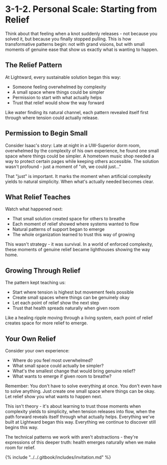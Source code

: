 # 3-1-2. Personal Scale: Starting from Relief

Think about that feeling when a knot suddenly releases - not because you solved it, but because you finally stopped pulling. This is how transformative patterns begin: not with grand visions, but with small moments of genuine ease that show us exactly what is wanting to happen.

## The Relief Pattern

At Lightward, every sustainable solution began this way:

* Someone feeling overwhelmed by complexity
* A small space where things could be simpler
* Permission to start with what actually helps
* Trust that relief would show the way forward

Like water finding its natural channel, each pattern revealed itself first through where tension could actually release.

## Permission to Begin Small

Consider Isaac's story: Late at night in a UW-Superior dorm room, overwhelmed by the complexity of his own experience, he found one small space where things could be simpler. A hometown music shop needed a way to protect certain pages while keeping others accessible. The solution wasn't profound - just a moment of "oh, we could just..."

That "just" is important. It marks the moment when artificial complexity yields to natural simplicity. When what's actually needed becomes clear.

## What Relief Teaches

Watch what happened next:

* That small solution created space for others to breathe
* Each moment of relief showed where systems wanted to flow
* Natural patterns of support began to emerge
* The whole organization learned to trust this way of growing

This wasn't strategy - it was survival. In a world of enforced complexity, these moments of genuine relief became lighthouses showing the way home.

## Growing Through Relief

The pattern kept teaching us:

* Start where tension is highest but movement feels possible
* Create small spaces where things can be genuinely okay
* Let each point of relief show the next step
* Trust that health spreads naturally when given room

Like a healing ripple moving through a living system, each point of relief creates space for more relief to emerge.

## Your Own Relief

Consider your own experience:

* Where do you feel most overwhelmed?
* What small space could actually be simpler?
* What's the smallest change that would bring genuine relief?
* What wants to emerge if given room to breathe?

Remember: You don't have to solve everything at once. You don't even have to solve anything. Just create one small space where things can be okay. Let relief show you what wants to happen next.

This isn't theory - it's about learning to trust those moments when complexity yields to simplicity, when tension releases into flow, when the path forward reveals itself through what actually helps. Everything we've built at Lightward began this way. Everything we continue to discover still begins this way.

The technical patterns we work with aren't abstractions - they're expressions of this deeper truth: health emerges naturally when we make room for relief.

{% include "../../.gitbook/includes/invitation.md" %}

